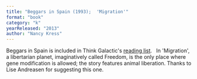 ```yaml
---
title: "Beggars in Spain (1993);  'Migration'"
format: "book"
category: "k"
yearReleased: "2013"
author: "Nancy Kress"
---
```

Beggars in Spain is included in Think Galactic's <a href="http://thinkgalactic.org/reading-lists/by-author/">reading list</a>.
 
In 'Migration', a libertarian planet, imaginatively called Freedom, is the  only place where gene modification is allowed; the story features animal  liberation. Thanks to Lise Andreasen for suggesting this  one.
 